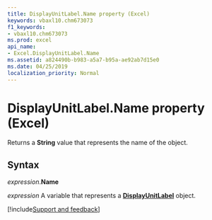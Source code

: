 ```yaml
---
title: DisplayUnitLabel.Name property (Excel)
keywords: vbaxl10.chm673073
f1_keywords:
- vbaxl10.chm673073
ms.prod: excel
api_name:
- Excel.DisplayUnitLabel.Name
ms.assetid: a824490b-b983-a5a7-b95a-ae92ab7d15e0
ms.date: 04/25/2019
localization_priority: Normal
---
```



# DisplayUnitLabel.Name property (Excel)

Returns a **String** value that represents the name of the object.


## Syntax

_expression_.**Name**

_expression_ A variable that represents a **[DisplayUnitLabel](excel.displayunitlabel(object).md)** object.




[!include[Support and feedback](~/includes/feedback-boilerplate.md)]